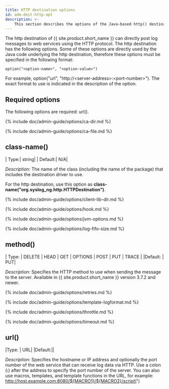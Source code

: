 ```yaml
---
title: HTTP destination options
id: adm-dest-http-opt
description: >-
	This section describes the options of the Java-based http() destination in {{ site.product.short_name }}.
---
```


The http destination of {{ site.product.short_name }} can directly post log messages to
web services using the HTTP protocol. The http destination has the
following options. Some of these options are directly used by the Java
code underlying the http destination, therefore these options must be
specified in the following format:

```config
option("<option-name>", "<option-value>")
```

For example, option("url", "http://\<server-address\>:\<port-number\>\").
The exact format to use is indicated in the description of the option.

## Required options

The following options are required: url().

{% include doc/admin-guide/options/ca-dir.md %}

{% include doc/admin-guide/options/ca-file.md %}

## class-name()

|  Type:|      string|
|  Default:|   N/A|

*Description:* The name of the class (including the name of the package)
that includes the destination driver to use.

For the http destination, use this option as
**class-name(\"org.syslog\_ng.http.HTTPDestination\")**.

{% include doc/admin-guide/options/client-lib-dir.md %}

{% include doc/admin-guide/options/hook.md %}

{% include doc/admin-guide/options/jvm-options.md %}

{% include doc/admin-guide/options/log-fifo-size.md %}

## method()

|  Type:     | DELETE \| HEAD \| GET \| OPTIONS \| POST \| PUT \| TRACE |
|Default: |  PUT|

*Description:* Specifies the HTTP method to use when sending the message
to the server. Available in {{ site.product.short_name }} version 3.7.2 and newer.

{% include doc/admin-guide/options/retries.md %}

{% include doc/admin-guide/options/template-logformat.md %}

{% include doc/admin-guide/options/throttle.md %}

{% include doc/admin-guide/options/timeout.md %}

## url()

|Type: |     URL|
|Default:||

*Description:* Specifies the hostname or IP address and optionally the
port number of the web service that can receive log data via HTTP. Use a
colon (**:**) after the address to specify the port number of the
server. You can also use macros, templates, and template functions in
the URL, for example:
http://host.example.com:8080/${MACRO1}/${MACRO2}/script\")
